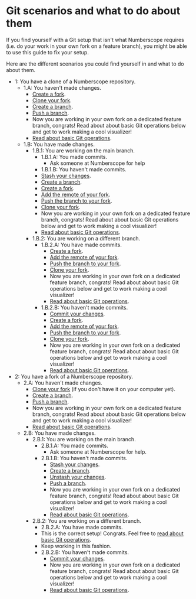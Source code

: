 # Git scenarios and what to do about them

If you find yourself with a Git setup that isn't what Numberscope requires
(i.e. do your work in your own fork on a feature branch), you might be able to
use this guide to fix your setup.

Here are the different scenarios you could find yourself in and what to do
about them.

-   1: You have a clone of a Numberscope repository.
    -   1.A: You haven't made changes.
        -   [Create a fork](./working-with-git-and-github.md#create-a-fork).
        -   [Clone your fork](./working-with-git-and-github.md#clone-a-repo).
        -   [Create a branch](./working-with-git-and-github.md#create-a-branch).
        -   [Push a branch](./working-with-git-and-github.md#push-a-branch).
        -   Now you are working in your own fork on a dedicated feature
            branch, congrats! Read about about basic Git operations below and
            get to work making a cool visualizer!
        -   [Read about basic Git operations](./working-with-git-and-github.md#basic-git-operations).
    -   1.B: You have made changes.
        -   1.B.1: You are working on the main branch.
            -   1.B.1.A: You made commits.
                -   Ask someone at Numberscope for help
            -   1.B.1.B: You haven't made commits.
            -   [Stash your changes](./working-with-git-and-github.md#stash-your-changes).
            -   [Create a branch](./working-with-git-and-github.md#create-a-branch).
            -   [Create a fork](./working-with-git-and-github.md#create-a-fork).
            -   [Add the remote of your fork](./working-with-git-and-github.md#add-a-remote).
            -   [Push the branch to your fork](./working-with-git-and-github.md#push-a-branch).
            -   [Clone your fork](./working-with-git-and-github.md#clone-a-repo).
            -   Now you are working in your own fork on a dedicated feature
                branch, congrats! Read about about basic Git operations below
                and get to work making a cool visualizer!
            -   [Read about basic Git operations](./working-with-git-and-github.md#basic-git-operations).
        -   1.B.2: You are working on a different branch.
            -   1.B.2.A: You have made commits.
                -   [Create a fork](./working-with-git-and-github.md#create-a-fork).
                -   [Add the remote of your fork](./working-with-git-and-github.md#add-a-remote).
                -   [Push the branch to your fork](./working-with-git-and-github.md#push-a-branch).
                -   [Clone your fork](./working-with-git-and-github.md#clone-a-repo).
                -   Now you are working in your own fork on a dedicated
                    feature branch, congrats! Read about about basic Git
                    operations below and get to work making a cool visualizer!
                -   [Read about basic Git operations](./working-with-git-and-github.md#basic-git-operations).
            -   1.B.2.B: You haven't made commits.
                -   [Commit your changes](./working-with-git-and-github.md#commit-changes).
                -   [Create a fork](./working-with-git-and-github.md#create-a-fork).
                -   [Add the remote of your fork](./working-with-git-and-github.md#add-a-remote).
                -   [Push the branch to your fork](./working-with-git-and-github.md#push-a-branch).
                -   [Clone your fork](./working-with-git-and-github.md#clone-a-repo).
                -   Now you are working in your own fork on a dedicated
                    feature branch, congrats! Read about about basic Git
                    operations below and get to work making a cool visualizer!
                -   [Read about basic Git operations](./working-with-git-and-github.md#basic-git-operations).
-   2: You have a fork of a Numberscope repository.
    -   2.A: You haven't made changes.
        -   [Clone your fork](./working-with-git-and-github.md#clone-a-repo)
            (if you don't have it on your computer yet).
        -   [Create a branch](./working-with-git-and-github.md#create-a-branch).
        -   [Push a branch](./working-with-git-and-github.md#push-a-branch).
        -   Now you are working in your own fork on a dedicated feature
            branch, congrats! Read about about basic Git operations below and
            get to work making a cool visualizer!
        -   [Read about basic Git operations](./working-with-git-and-github.md#basic-git-operations).
    -   2.B: You have made changes.
        -   2.B.1: You are working on the main branch.
            -   2.B.1.A: You made commits.
                -   Ask someone at Numberscope for help.
            -   2.B.1.B: You haven't made commits.
                -   [Stash your changes](./working-with-git-and-github.md#stash-your-changes).
                -   [Create a branch](./working-with-git-and-github.md#create-a-branch).
                -   [Unstash your changes](./working-with-git-and-github.md#unstash-your-changes).
                -   [Push a branch](./working-with-git-and-github.md#push-a-branch).
                -   Now you are working in your own fork on a dedicated
                    feature branch, congrats! Read about about basic Git
                    operations below and get to work making a cool visualizer!
                -   [Read about basic Git operations](./working-with-git-and-github.md#basic-git-operations).
        -   2.B.2: You are working on a different branch.
            -   2.B.2.A: You have made commits.
            -   This is the correct setup! Congrats. Feel free to
                [read about basic Git operations](./working-with-git-and-github.md#basic-git-operations).
            -   Keep working in this fashion.
            -   2.B.2.B: You haven't made commits.
                -   [Commit your changes](./working-with-git-and-github.md#commit-changes).
                -   Now you are working in your own fork on a dedicated
                    feature branch, congrats! Read about about basic Git
                    operations below and get to work making a cool visualizer!
                -   [Read about basic Git operations](./working-with-git-and-github.md#basic-git-operations).
